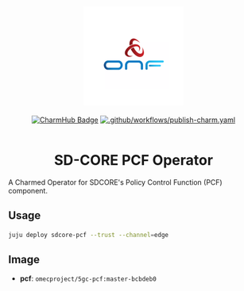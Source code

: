 <div align="center">
  <img src="./icon.svg" alt="ONF Icon" width="200" height="200">
</div>
<br/>
<div align="center">
  <a href="https://charmhub.io/sdcore-pcf"><img src="https://charmhub.io/sdcore-pcf/badge.svg" alt="CharmHub Badge"></a>
  <a href="https://github.com/canonical/sdcore-pcf-operator/actions/workflows/publish-charm.yaml">
    <img src="https://github.com/canonical/sdcore-pcf-operator/actions/workflows/publish-charm.yaml/badge.svg?branch=main" alt=".github/workflows/publish-charm.yaml">
  </a>
  <br/>
  <br/>
  <h1>SD-CORE PCF Operator</h1>
</div>

A Charmed Operator for SDCORE's Policy Control Function (PCF) component. 

## Usage

```bash
juju deploy sdcore-pcf --trust --channel=edge
```

## Image

- **pcf**: `omecproject/5gc-pcf:master-bcbdeb0`
